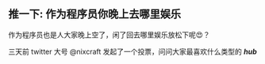 
推一下: 作为程序员你晚上去哪里娱乐
---

作为程序员也是人大家晚上空了，闲了回去哪里娱乐放松下呢😍？

三天前 twitter 大号 @nixcraft 发起了一个投票，问问大家最喜欢什么类型的 ***hub***

<!--stackedit_data:
eyJoaXN0b3J5IjpbLTU1MzkyOTQ2MSwtMTM1MDc5MzY3OV19
-->